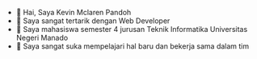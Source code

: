 - 👋 Hai, Saya Kevin Mclaren Pandoh
- 👀 Saya sangat tertarik dengan Web Developer
- 🌱 Saya mahasiswa semester 4 jurusan Teknik Informatika Universitas Negeri Manado
- 💞️ Saya sangat suka mempelajari hal baru dan bekerja sama dalam tim


<!---
kevinmpandoh/kevinmpandoh is a ✨ special ✨ repository because its `README.md` (this file) appears on your GitHub profile.
You can click the Preview link to take a look at your changes.
--->
